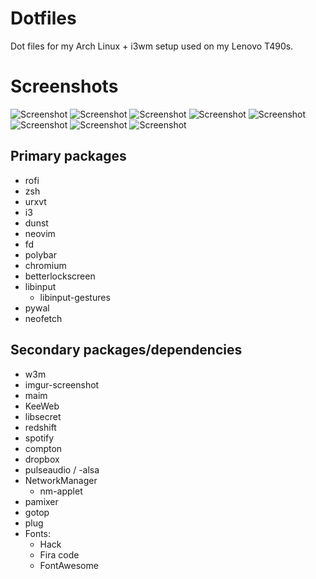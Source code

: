 # Dotfiles
Dot files for my Arch Linux + i3wm setup used on my Lenovo T490s.

# Screenshots

![Screenshot](https://i.imgur.com/fapJT2j.jpg)
![Screenshot](https://i.imgur.com/GCo2JT6.png)
![Screenshot](https://i.imgur.com/XYJDoKI.png)
![Screenshot](https://i.imgur.com/MqSP16T.png)
![Screenshot](https://i.imgur.com/U634tEQ.jpg)
![Screenshot](https://i.imgur.com/lgGRzTH.png)
![Screenshot](https://i.imgur.com/BREgiaX.jpg)
![Screenshot](https://i.imgur.com/GFbw078.jpg)

## Primary packages

- rofi
- zsh
- urxvt
- i3
- dunst
- neovim
- fd
- polybar
- chromium
- betterlockscreen
- libinput
  - libinput-gestures
- pywal
- neofetch

## Secondary packages/dependencies

- w3m
- imgur-screenshot
- maim
- KeeWeb
- libsecret
- redshift
- spotify
- compton
- dropbox
- pulseaudio / -alsa
- NetworkManager
  - nm-applet
- pamixer
- gotop
- plug
- Fonts:
  - Hack
  - Fira code
  - FontAwesome
